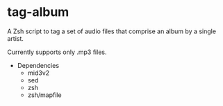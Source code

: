 # tag-album

A Zsh script to tag a set of audio files that comprise an album by a single artist.

Currently supports only .mp3 files.

* Dependencies
  - mid3v2
  - sed
  - zsh
  - zsh/mapfile
